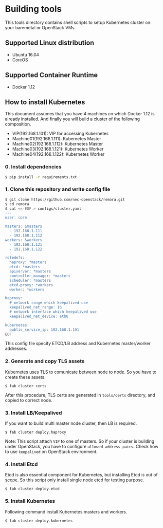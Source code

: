 # Building tools

This tools directory contains shell scripts to setup Kubernetes cluster
on your baremetal or OpenStack VMs.

## Supported Linux distribution

-   Ubuntu 16.04
-   CoreOS

## Supported Container Runtime

-   Docker 1.12

## How to install Kubernetes

This document assumes that you have 4 machines on which Docker 1.12 is
already installed. And finally you will build a cluster of the following
composition.

-   VIP(192.168.1.101): VIP for accessing Kubernetes
-   Machine01(192.168.1.111): Kubernetes Master
-   Machine02(192.168.1.112): Kubernetes Master
-   Machine03(192.168.1.121): Kubernetes Worker
-   Machine04(192.168.1.122): Kubernetes Worker

### 0. Install dependencies

```bash
$ pip install -r requirements.txt
```

### 1. Clone this repository and write config file

```bash
$ git clone https://github.com/nec-openstack/remora.git
$ cd remora
$ cat <<-EOF > configs/cluster.yaml
---
user: core

masters: &masters
  - 192.168.1.111
  - 192.168.1.112
workers: &workers
  - 192.168.1.121
  - 192.168.1.122

roledefs:
  haproxy: *masters
  etcd: *masters
  apiserver: *masters
  controller_manager: *masters
  scheduler: *masters
  etcd-proxy: *workers
  worker: *workers

haproxy:
  # network range which keepalived use
  keepalived_net_range: 16
  # network interface which keepalived use
  keepalived_net_device: eth0

kubernetes:
  public_service_ip: 192.168.1.101
EOF
```

This config file specify ETCD/LB address and Kubernetes master/worker
addresses.

### 2. Generate and copy TLS assets

Kubernetes uses TLS to comunicate between node to node. So you have to
create these assets.

    $ fab cluster certs

After this procedure, TLS certs are generated in `tools/certs` directory, and
copied to correct node.

### 3. Install LB/Keepalived

If you want to build multi master node cluster, then LB is required.

    $ fab cluster deploy.haproxy

Note: This script attach `VIP` to one of masters. So if your cluster is
building under OpenStack, you have to configure `allowed-address-pairs`.
Check how to use `keepalived` on OpenStack environment.

### 4. Install Etcd

Etcd is also essential component for Kubernetes, but installing Etcd is
out of scope. So this script only install single node etcd for testing
purpose.

    $ fab cluster deploy.etcd

### 5. Install Kubernetes

Following command install Kubernetes masters and workers.

    $ fab cluster deploy.kubernetes
